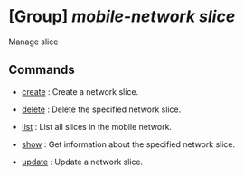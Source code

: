# [Group] _mobile-network slice_

Manage slice

## Commands

- [create](/Commands/mobile-network/slice/_create.md)
: Create a network slice.

- [delete](/Commands/mobile-network/slice/_delete.md)
: Delete the specified network slice.

- [list](/Commands/mobile-network/slice/_list.md)
: List all slices in the mobile network.

- [show](/Commands/mobile-network/slice/_show.md)
: Get information about the specified network slice.

- [update](/Commands/mobile-network/slice/_update.md)
: Update a network slice.

